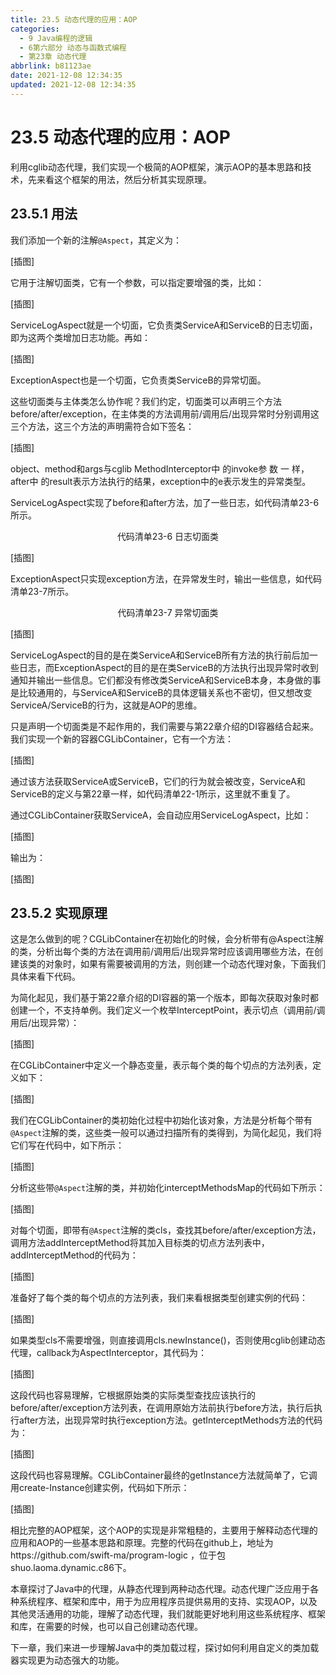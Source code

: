 ```yaml
---
title: 23.5 动态代理的应用：AOP
categories:
  - 9 Java编程的逻辑
  - 6第六部分 动态与函数式编程
  - 第23章 动态代理
abbrlink: b81123ae
date: 2021-12-08 12:34:35
updated: 2021-12-08 12:34:35
---
```

# 23.5 动态代理的应用：AOP
利用cglib动态代理，我们实现一个极简的AOP框架，演示AOP的基本思路和技术，先来看这个框架的用法，然后分析其实现原理。

## 23.5.1 用法
我们添加一个新的注解`@Aspect`，其定义为：

[插图]

它用于注解切面类，它有一个参数，可以指定要增强的类，比如：

[插图]

ServiceLogAspect就是一个切面，它负责类ServiceA和ServiceB的日志切面，即为这两个类增加日志功能。再如：

[插图]

ExceptionAspect也是一个切面，它负责类ServiceB的异常切面。

这些切面类与主体类怎么协作呢？我们约定，切面类可以声明三个方法before/after/exception，在主体类的方法调用前/调用后/出现异常时分别调用这三个方法，这三个方法的声明需符合如下签名：

[插图]

object、method和args与cglib MethodInterceptor中 的invoke参 数 一 样，after中 的result表示方法执行的结果，exception中的e表示发生的异常类型。

ServiceLogAspect实现了before和after方法，加了一些日志，如代码清单23-6所示。

<center>代码清单23-6 日志切面类</center>

[插图]

ExceptionAspect只实现exception方法，在异常发生时，输出一些信息，如代码清单23-7所示。

<center>代码清单23-7 异常切面类</center>

[插图]

ServiceLogAspect的目的是在类ServiceA和ServiceB所有方法的执行前后加一些日志，而ExceptionAspect的目的是在类ServiceB的方法执行出现异常时收到通知并输出一些信息。它们都没有修改类ServiceA和ServiceB本身，本身做的事是比较通用的，与ServiceA和ServiceB的具体逻辑关系也不密切，但又想改变ServiceA/ServiceB的行为，这就是AOP的思维。

只是声明一个切面类是不起作用的，我们需要与第22章介绍的DI容器结合起来。我们实现一个新的容器CGLibContainer，它有一个方法：

[插图]

通过该方法获取ServiceA或ServiceB，它们的行为就会被改变，ServiceA和ServiceB的定义与第22章一样，如代码清单22-1所示，这里就不重复了。

通过CGLibContainer获取ServiceA，会自动应用ServiceLogAspect，比如：

[插图]

输出为：

[插图]

## 23.5.2 实现原理
这是怎么做到的呢？CGLibContainer在初始化的时候，会分析带有@Aspect注解的类，分析出每个类的方法在调用前/调用后/出现异常时应该调用哪些方法，在创建该类的对象时，如果有需要被调用的方法，则创建一个动态代理对象，下面我们具体来看下代码。

为简化起见，我们基于第22章介绍的DI容器的第一个版本，即每次获取对象时都创建一个，不支持单例。我们定义一个枚举InterceptPoint，表示切点（调用前/调用后/出现异常）：

[插图]

在CGLibContainer中定义一个静态变量，表示每个类的每个切点的方法列表，定义如下：

[插图]

我们在CGLibContainer的类初始化过程中初始化该对象，方法是分析每个带有`@Aspect`注解的类，这些类一般可以通过扫描所有的类得到，为简化起见，我们将它们写在代码中，如下所示：

[插图]

分析这些带`@Aspect`注解的类，并初始化interceptMethodsMap的代码如下所示：

[插图]

对每个切面，即带有`@Aspect`注解的类cls，查找其before/after/exception方法，调用方法addInterceptMethod将其加入目标类的切点方法列表中，addInterceptMethod的代码为：

[插图]

准备好了每个类的每个切点的方法列表，我们来看根据类型创建实例的代码：

[插图]

如果类型cls不需要增强，则直接调用cls.newInstance()，否则使用cglib创建动态代理，callback为AspectInterceptor，其代码为：

[插图]

这段代码也容易理解，它根据原始类的实际类型查找应该执行的before/after/exception方法列表，在调用原始方法前执行before方法，执行后执行after方法，出现异常时执行exception方法。getInterceptMethods方法的代码为：

[插图]

这段代码也容易理解。CGLibContainer最终的getInstance方法就简单了，它调用create-Instance创建实例，代码如下所示：

[插图]

相比完整的AOP框架，这个AOP的实现是非常粗糙的，主要用于解释动态代理的应用和AOP的一些基本思路和原理。完整的代码在github上，地址为https://github.com/swift-ma/program-logic ，位于包shuo.laoma.dynamic.c86下。

本章探讨了Java中的代理，从静态代理到两种动态代理。动态代理广泛应用于各种系统程序、框架和库中，用于为应用程序员提供易用的支持、实现AOP，以及其他灵活通用的功能，理解了动态代理，我们就能更好地利用这些系统程序、框架和库，在需要的时候，也可以自己创建动态代理。

下一章，我们来进一步理解Java中的类加载过程，探讨如何利用自定义的类加载器实现更为动态强大的功能。
